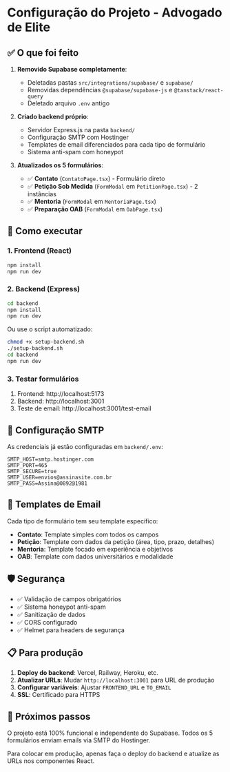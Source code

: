 # Configuração do Projeto - Advogado de Elite

## ✅ O que foi feito

1. **Removido Supabase completamente**:
   - Deletadas pastas `src/integrations/supabase/` e `supabase/`
   - Removidas dependências `@supabase/supabase-js` e `@tanstack/react-query`
   - Deletado arquivo `.env` antigo

2. **Criado backend próprio**:
   - Servidor Express.js na pasta `backend/`
   - Configuração SMTP com Hostinger
   - Templates de email diferenciados para cada tipo de formulário
   - Sistema anti-spam com honeypot

3. **Atualizados os 5 formulários**:
   - ✅ **Contato** (`ContatoPage.tsx`) - Formulário direto
   - ✅ **Petição Sob Medida** (`FormModal` em `PetitionPage.tsx`) - 2 instâncias
   - ✅ **Mentoria** (`FormModal` em `MentoriaPage.tsx`)
   - ✅ **Preparação OAB** (`FormModal` em `OabPage.tsx`)

## 🚀 Como executar

### 1. Frontend (React)
```bash
npm install
npm run dev
```

### 2. Backend (Express)
```bash
cd backend
npm install
npm run dev
```

Ou use o script automatizado:
```bash
chmod +x setup-backend.sh
./setup-backend.sh
cd backend
npm run dev
```

### 3. Testar formulários
1. Frontend: http://localhost:5173
2. Backend: http://localhost:3001
3. Teste de email: http://localhost:3001/test-email

## 📧 Configuração SMTP

As credenciais já estão configuradas em `backend/.env`:

```
SMTP_HOST=smtp.hostinger.com
SMTP_PORT=465
SMTP_SECURE=true
SMTP_USER=envios@assinasite.com.br
SMTP_PASS=Assina@0892@1981
```

## 🔄 Templates de Email

Cada tipo de formulário tem seu template específico:

- **Contato**: Template simples com todos os campos
- **Petição**: Template com dados da petição (área, tipo, prazo, detalhes)
- **Mentoria**: Template focado em experiência e objetivos
- **OAB**: Template com dados universitários e modalidade

## 🛡️ Segurança

- ✅ Validação de campos obrigatórios
- ✅ Sistema honeypot anti-spam
- ✅ Sanitização de dados
- ✅ CORS configurado
- ✅ Helmet para headers de segurança

## 📋 Para produção

1. **Deploy do backend**: Vercel, Railway, Heroku, etc.
2. **Atualizar URLs**: Mudar `http://localhost:3001` para URL de produção
3. **Configurar variáveis**: Ajustar `FRONTEND_URL` e `TO_EMAIL`
4. **SSL**: Certificado para HTTPS

## 🎯 Próximos passos

O projeto está 100% funcional e independente do Supabase. Todos os 5 formulários enviam emails via SMTP do Hostinger.

Para colocar em produção, apenas faça o deploy do backend e atualize as URLs nos componentes React.